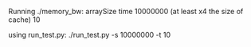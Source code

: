Running ./memory_bw:
    arraySize time
    10000000 (at least x4 the size of cache) 10

using run_test.py:
    ./run_test.py -s 10000000 -t 10 

    
